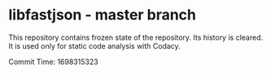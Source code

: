 # libfastjson - master branch

This repository contains frozen state of the repository.
Its history is cleared. It is used only for static code
analysis with Codacy.

Commit Time: 1698315323